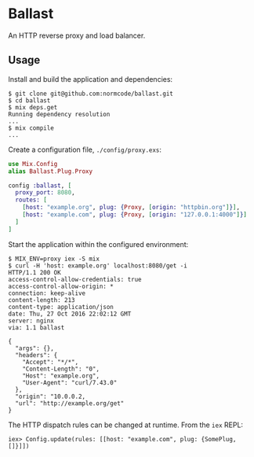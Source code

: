# Ballast

An HTTP reverse proxy and load balancer.

## Usage ##

Install and build the application and dependencies:

```
$ git clone git@github.com:normcode/ballast.git
$ cd ballast
$ mix deps.get
Running dependency resolution
...
$ mix compile
...
```

Create a configuration file, `./config/proxy.exs`:

```elixir
use Mix.Config
alias Ballast.Plug.Proxy

config :ballast, [
  proxy_port: 8080,
  routes: [
    [host: "example.org", plug: {Proxy, [origin: "httpbin.org"]}],
    [host: "example.com", plug: {Proxy, [origin: "127.0.0.1:4000"]}]
  ]
]
```

Start the application within the configured environment:

```
$ MIX_ENV=proxy iex -S mix
$ curl -H 'host: example.org' localhost:8080/get -i
HTTP/1.1 200 OK
access-control-allow-credentials: true
access-control-allow-origin: *
connection: keep-alive
content-length: 213
content-type: application/json
date: Thu, 27 Oct 2016 22:02:12 GMT
server: nginx
via: 1.1 ballast

{
  "args": {},
  "headers": {
    "Accept": "*/*",
    "Content-Length": "0",
    "Host": "example.org",
    "User-Agent": "curl/7.43.0"
  },
  "origin": "10.0.0.2,
  "url": "http://example.org/get"
}
```

The HTTP dispatch rules can be changed at runtime. From the `iex` REPL:

`iex> Config.update(rules: [[host: "example.com", plug: {SomePlug, []}]])`
